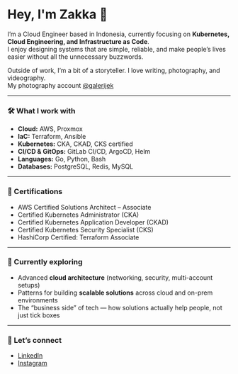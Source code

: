 # Hey, I'm Zakka 👋

I’m a Cloud Engineer based in Indonesia, currently focusing on **Kubernetes, Cloud Engineering, and Infrastructure as Code**.  
I enjoy designing systems that are simple, reliable, and make people’s lives easier without all the unnecessary buzzwords.

Outside of work, I’m a bit of a storyteller. I love writing, photography, and videography.  
My photography account [@galerijek](https://www.instagram.com/galerijek)

---

### 🛠️ What I work with
- **Cloud:** AWS, Proxmox  
- **IaC:** Terraform, Ansible  
- **Kubernetes:** CKA, CKAD, CKS certified  
- **CI/CD & GitOps:** GitLab CI/CD, ArgoCD, Helm  
- **Languages:** Go, Python, Bash  
- **Databases:** PostgreSQL, Redis, MySQL  

---

### 📜 Certifications
- AWS Certified Solutions Architect – Associate  
- Certified Kubernetes Administrator (CKA)  
- Certified Kubernetes Application Developer (CKAD)  
- Certified Kubernetes Security Specialist (CKS)  
- HashiCorp Certified: Terraform Associate  

---

### 🌱 Currently exploring
- Advanced **cloud architecture** (networking, security, multi-account setups)  
- Patterns for building **scalable solutions** across cloud and on-prem environments  
- The “business side” of tech — how solutions actually help people, not just tick boxes  

---

### 🤝 Let’s connect
- [LinkedIn](https://www.linkedin.com/zakkaizzatur)  
- [Instagram](https://www.instagram.com/galerijek)  
